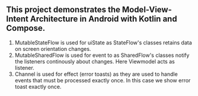 This project demonstrates the Model-View-Intent Architecture in Android with Kotlin and Compose.
-----------
1. MutableStateFlow is used for uiState as StateFlow's classes retains data on screen orientation changes.
2. MutableSharedFlow is used for event to as SharedFlow's classes notify the listeners continously about changes. Here Viewmodel acts as listener.
2. Channel is used for effect (error toasts) as they are used to handle events that must be processed exactly once. In this case we show error toast exactly once.
